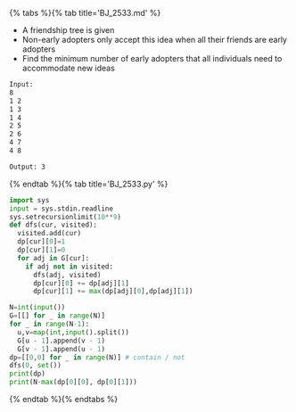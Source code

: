 {% tabs %}{% tab title='BJ_2533.md' %}

* A friendship tree is given
* Non-early adopters only accept this idea when all their friends are early adopters
* Find the minimum number of early adopters that all individuals need to accommodate new ideas

```txt
Input:
8
1 2
1 3
1 4
2 5
2 6
4 7
4 8

Output: 3
```

{% endtab %}{% tab title='BJ_2533.py' %}

```py
import sys
input = sys.stdin.readline
sys.setrecursionlimit(10**9)
def dfs(cur, visited):
  visited.add(cur)
  dp[cur][0]=1
  dp[cur][1]=0
  for adj in G[cur]:
    if adj not in visited:
      dfs(adj, visited)
      dp[cur][0] += dp[adj][1]
      dp[cur][1] += max(dp[adj][0],dp[adj][1])

N=int(input())
G=[[] for _ in range(N)]
for _ in range(N-1):
  u,v=map(int,input().split())
  G[u - 1].append(v - 1)
  G[v - 1].append(u - 1)
dp=[[0,0] for _ in range(N)] # contain / not
dfs(0, set())
print(dp)
print(N-max(dp[0][0], dp[0][1]))
```

{% endtab %}{% endtabs %}

